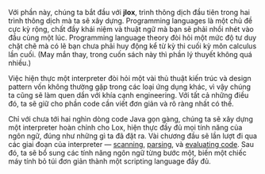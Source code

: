 Với phần này, chúng ta bắt đầu với **jlox**, trình thông dịch đầu tiên trong hai trình thông dịch mà ta sẽ xây dựng. Programming languages là một chủ đề cực kỳ rộng, chất đầy khái niệm và thuật ngữ mà bạn sẽ phải nhồi nhét vào đầu cùng một lúc. Programming language theory đòi hỏi một mức độ tư duy chặt chẽ mà có lẽ bạn chưa phải huy động kể từ kỳ thi cuối kỳ môn calculus lần cuối. (May mắn thay, trong cuốn sách này thì phần lý thuyết không quá nhiều.)

Việc hiện thực một interpreter đòi hỏi một vài thủ thuật kiến trúc và design pattern vốn không thường gặp trong các loại ứng dụng khác, vì vậy chúng ta cũng sẽ làm quen dần với khía cạnh engineering. Với tất cả những điều đó, ta sẽ giữ cho phần code cần viết đơn giản và rõ ràng nhất có thể.

Chỉ với chưa tới hai nghìn dòng code Java gọn gàng, chúng ta sẽ xây dựng một interpreter hoàn chỉnh cho Lox, hiện thực đầy đủ mọi tính năng của ngôn ngữ, đúng như những gì ta đã đặt ra. Vài chương đầu sẽ lần lượt đi qua các giai đoạn của interpreter — [scanning](scanning.html), [parsing](parsing-expressions.html), và [evaluating code](evaluating-expressions.html). Sau đó, ta sẽ bổ sung các tính năng ngôn ngữ từng bước một, biến một chiếc máy tính bỏ túi đơn giản thành một scripting language đầy đủ.
